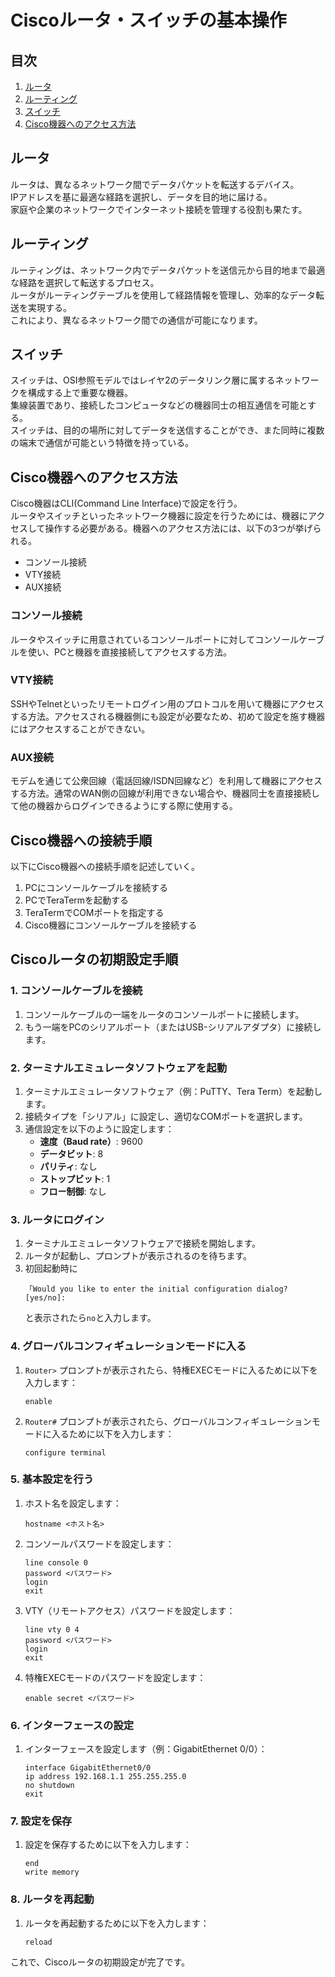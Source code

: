# Ciscoルータ・スイッチの基本操作

## 目次

1. [ルータ](#ルータ)
2. [ルーティング](#ルーティング)
3. [スイッチ](#スイッチ)
4. [Cisco機器へのアクセス方法](#cisco機器へのアクセス方法)


## ルータ
ルータは、異なるネットワーク間でデータパケットを転送するデバイス。<br>
IPアドレスを基に最適な経路を選択し、データを目的地に届ける。<br>
家庭や企業のネットワークでインターネット接続を管理する役割も果たす。

## ルーティング
ルーティングは、ネットワーク内でデータパケットを送信元から目的地まで最適な経路を選択して転送するプロセス。<br>
ルータがルーティングテーブルを使用して経路情報を管理し、効率的なデータ転送を実現する。<br>
これにより、異なるネットワーク間での通信が可能になります。


## スイッチ
スイッチは、OSI参照モデルではレイヤ2のデータリンク層に属するネットワークを構成する上で重要な機器。<br>
集線装置であり、接続したコンピュータなどの機器同士の相互通信を可能とする。<br>
スイッチは、目的の場所に対してデータを送信することができ、また同時に複数の端末で通信が可能という特徴を持っている。

## Cisco機器へのアクセス方法
Cisco機器はCLI(Command Line Interface)で設定を行う。<br>
ルータやスイッチといったネットワーク機器に設定を行うためには、機器にアクセスして操作する必要がある。機器へのアクセス方法には、以下の3つが挙げられる。
- コンソール接続
- VTY接続
- AUX接続

### コンソール接続
ルータやスイッチに用意されているコンソールポートに対してコンソールケーブルを使い、PCと機器を直接接続してアクセスする方法。

### VTY接続
SSHやTelnetといったリモートログイン用のプロトコルを用いて機器にアクセスする方法。アクセスされる機器側にも設定が必要なため、初めて設定を施す機器にはアクセスすることができない。

### AUX接続
モデムを通じて公衆回線（電話回線/ISDN回線など）を利用して機器にアクセスする方法。通常のWAN側の回線が利用できない場合や、機器同士を直接接続して他の機器からログインできるようにする際に使用する。

## Cisco機器への接続手順
以下にCisco機器への接続手順を記述していく。

1. PCにコンソールケーブルを接続する
2. PCでTeraTermを起動する
3. TeraTermでCOMポートを指定する
4. Cisco機器にコンソールケーブルを接続する

## Ciscoルータの初期設定手順

### 1. コンソールケーブルを接続
1. コンソールケーブルの一端をルータのコンソールポートに接続します。
2. もう一端をPCのシリアルポート（またはUSB-シリアルアダプタ）に接続します。

### 2. ターミナルエミュレータソフトウェアを起動
1. ターミナルエミュレータソフトウェア（例：PuTTY、Tera Term）を起動します。
2. 接続タイプを「シリアル」に設定し、適切なCOMポートを選択します。
3. 通信設定を以下のように設定します：
    - **速度（Baud rate）**: 9600
    - **データビット**: 8
    - **パリティ**: なし
    - **ストップビット**: 1
    - **フロー制御**: なし

### 3. ルータにログイン
1. ターミナルエミュレータソフトウェアで接続を開始します。
2. ルータが起動し、プロンプトが表示されるのを待ちます。
3. 初回起動時に
    ```
    「Would you like to enter the initial configuration dialog? [yes/no]:
    ```
    と表示されたら`no`と入力します。

### 4. グローバルコンフィギュレーションモードに入る
1. `Router>` プロンプトが表示されたら、特権EXECモードに入るために以下を入力します：
    ```plaintext
    enable
    ```
2. `Router#` プロンプトが表示されたら、グローバルコンフィギュレーションモードに入るために以下を入力します：
    ```plaintext
    configure terminal
    ```

### 5. 基本設定を行う
1. ホスト名を設定します：
    ```plaintext
    hostname <ホスト名>
    ```
2. コンソールパスワードを設定します：
    ```plaintext
    line console 0
    password <パスワード>
    login
    exit
    ```
3. VTY（リモートアクセス）パスワードを設定します：
    ```plaintext
    line vty 0 4
    password <パスワード>
    login
    exit
    ```
4. 特権EXECモードのパスワードを設定します：
    ```plaintext
    enable secret <パスワード>
    ```

### 6. インターフェースの設定
1. インターフェースを設定します（例：GigabitEthernet 0/0）：
    ```plaintext
    interface GigabitEthernet0/0
    ip address 192.168.1.1 255.255.255.0
    no shutdown
    exit
    ```

### 7. 設定を保存
1. 設定を保存するために以下を入力します：
    ```plaintext
    end
    write memory
    ```

### 8. ルータを再起動
1. ルータを再起動するために以下を入力します：
    ```plaintext
    reload
    ```

これで、Ciscoルータの初期設定が完了です。
